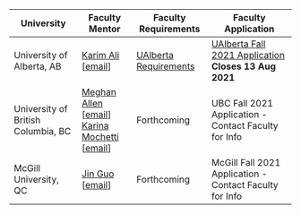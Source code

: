 | University | Faculty Mentor | Faculty Requirements | Faculty Application |
|------------|----------------|------------------------|-------------|
| University of Alberta, AB | [Karim Ali](https://karimali.ca/) [[email](mailto:karim.ali+canosp@ualberta.ca)] | [UAlberta Requirements](https://docs.google.com/document/d/1vxlHOOceOcQLjk3Fb6WrhNbEucVH7_TUD8FAYQoJnnE/edit?usp=sharing) | [UAlberta Fall 2021 Application](https://forms.gle/aTHot3hmnmmuw75fA) <br /> **Closes 13 Aug 2021**  |
| University of British Columbia, BC | [Meghan Allen](https://www.cs.ubc.ca/people/meghan-allen) [[email](mailto:meghana@cs.ubc.ca)] <br />[Karina Mochetti](https://www.cs.ubc.ca/people/karina-mochetti) [[email](mailto:mochetti@cs.ubc.ca)] | Forthcoming | UBC Fall 2021 Application - Contact Faculty for Info |
| McGill University, QC | [Jin Guo](https://www.cs.mcgill.ca/~jguo/) [[email](mailto:jin.guo@mcgill.ca)] | Forthcoming | McGill Fall 2021 Application - Contact Faculty for Info |